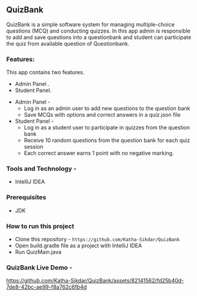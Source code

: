 ## QuizBank 
QuizBank is a simple software system for managing multiple-choice questions (MCQ) and conducting quizzes. In this app admin is responsible to add and save questions into a questionbank and student can participate the quiz from available question of Questionbank.

### Features: 
This app contains two features. 
  + Admin Panel .
  + Student Panel.
- Admin Panel - 
    + Log in as an admin user to add new questions to the question bank
    + Save MCQs with options and correct answers in a quiz.json file
- Student Panel -
    - Log in as a student user to participate in quizzes from the question bank
    - Receive 10 random questions from the question bank for each quiz session
    - Each correct answer earns 1 point with no negative marking.
### Tools and Technology -
  - IntelliJ IDEA
### Prerequisites
  - JDK
### How to run this project
  - Clone this repository - ``` https://github.com/Katha-Sikdar/QuizBank ```
  - Open build.gradle file as a project with IntelliJ IDEA
  - Run QuizMain.java
### QuizBank Live Demo - 



https://github.com/Katha-Sikdar/QuizBank/assets/82141562/fd25b40d-7de8-42bc-ae99-f8a762c6fb4d


